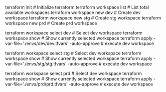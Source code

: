
terraform init                  # Initialize terraform
terraform workspace list        # List total available workspaces
terraform workspace new dev     # Create dev workspace
terraform workspace new stg     # Create stg workspace
terraform workspace new prd     # Create prd workspace

terraform workspace select dev  # Select dev workspace
terraform workspace show        # Show currently selected workspace
terraform apply -var-file='./envs/dev/dev.tfvars' -auto-approve     # execute dev workspace

terraform workspace select stg  # Select dev workspace
terraform workspace show        # Show currently selected workspace
terraform apply -var-file='./envs/stg/stg.tfvars' -auto-approve     # execute dev workspace

terraform workspace select prd  # Select dev workspace
terraform workspace show        # Show currently selected workspace
terraform apply -var-file='./envs/prd/prd.tfvars' -auto-approve     # execute dev workspace